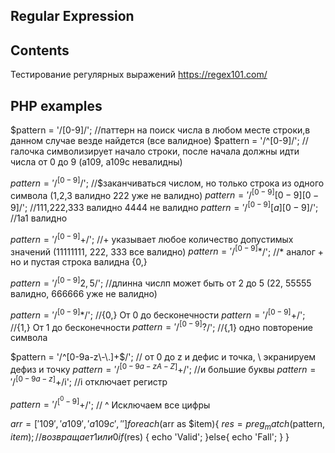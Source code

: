 ## Regular Expression

## Contents

Тестирование регулярных выражений 
https://regex101.com/

## PHP examples

$pattern = '/[0-9]/';  //паттерн на поиск числа в любом месте строки,в данном случае везде найдется (все валидное)
$pattern = '/^[0-9]/'; //галочка символизирует начало строки, после начала  должны идти числа от 0 до 9 (а109, a109c невалидны)

$pattern = '/^[0-9]$/'; //$заканчиваться числом, но только строка из одного символа (1,2,3 валидно 222 уже не валидно)
$pattern = '/^[0-9][0-9][0-9]$/'; //111,222,333 валидно 4444 не валидно
$pattern = '/^[0-9][a][0-9]$/'; //1a1 валидно

$pattern = '/^[0-9]+$/'; //+ указывает любое количество допустимых значений (11111111, 222, 333 все валидно)
$pattern = '/^[0-9]*$/'; //* аналог + но и пустая строка валидна {0,}

$pattern = '/^[0-9]{2,5}$/'; //длинна числп может быть от 2 до 5 (22, 55555 валидно, 666666 уже не валидно)

$pattern = '/^[0-9]*$/'; //{0,} От 0 до бесконечности
$pattern = '/^[0-9]+$/'; //{1,} От 1 до бесконечности
$pattern = '/^[0-9]?$/'; //{,1} одно повторение символа

$pattern = '/^[0-9a-z\-\.]+$/'; // от 0 до z и дефис и точка, \ экранируем дефиз и точку 
$pattern = '/^[0-9a-zA-Z]+$/'; //и большие буквы
$pattern = '/^[0-9a-z]+$/i';   //i отключает регистр

$pattern = '/^[^0-9]+$/'; // ^ Исключаем все цифры

$arr = ['109',      
        'a109',
        'a109c',
        '']
foreach($arr as $item){
    $res = preg_match($pattern, $item); // возвращает 1 или 0
    if ($res) {
        echo 'Valid';
    }else{
        echo 'Fall';
    }
}